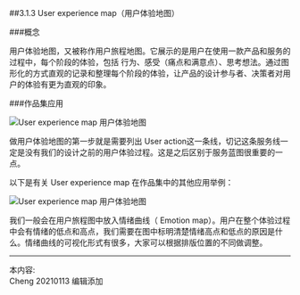 
##3.1.3 User experience map（用户体验地图）

###概念

用户体验地图，又被称作用户旅程地图。它展示的是用户在使用一款产品和服务的过程中，每个阶段的体验，包括 行为、感受（痛点和满意点）、思考想法。通过图形化的方式直观的记录和整理每个阶段的体验，让产品的设计参与者、决策者对用户的体验有更为直观的印象。


###作品集应用

![ User experience map 用户体验地图 ](http://kitpic.makebi.net/2021/social_05.jpg)

做用户体验地图的第一步就是需要列出 User action这一条线，切记这条服务线一定是没有我们的设计之前的用户体验过程。这是之后区别于服务蓝图很重要的一点。


以下是有关 User experience map 在作品集中的其他应用举例：  

![ User experience map 用户体验地图 ](http://kitpic.makebi.net/2021/social_06.jpg)

我们一般会在用户旅程图中放入情绪曲线（ Emotion map）。用户在整个体验过程中会有情绪的低点和高点，我们需要在图中标明清楚情绪高点和低点的原因是什么。情绪曲线的可视化形式有很多，大家可以根据排版位置的不同做调整。


---
本内容:  
Cheng 20210113 编辑添加
